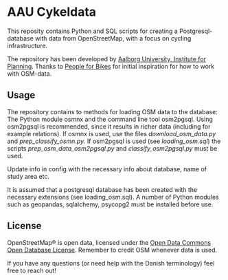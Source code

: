 # AAU Cykeldata

This reposity contains Python and SQL scripts for creating a Postgresql-database with data from OpenStreetMap, with a focus on cycling infrastructure.

The repository has been developed by [Aalborg University, Institute for Planning](https://www.plan.aau.dk/).
Thanks to [People for Bikes](https://peopleforbikes.org/) for initial inspiration for how to work with OSM-data.

## Usage
The repository contains to methods for loading OSM data to the database: The Python module osmnx and the command line tool osm2pgsql.
Using osm2pgsql is recommended, since it results in richer data (including for example relations).
If osmnx is used, use the files *download_osm_data.py* and *prep_classify_osmn.py*. 
If osm2pgsql is used (see *loading_osm.sql*) the scripts *prep_osm_data_osm2pgsql.py* and *classify_osm2pgsql.py* must be used.

Update info in config with the necessary info about database, name of study area etc.

It is assumed that a postgresql database has been created with the necessary extensions (see loading_osm.sql).
A number of Python modules such as geopandas, sqlalchemy, psycopg2 must be installed before use.


## License
OpenStreetMap® is open data, licensed under the [Open Data Commons Open Database License](https://www.openstreetmap.org/copyright).
Remember to credit OSM whenever data is used.


If you have any questions (or need help with the Danish terminology) feel free to reach out!





